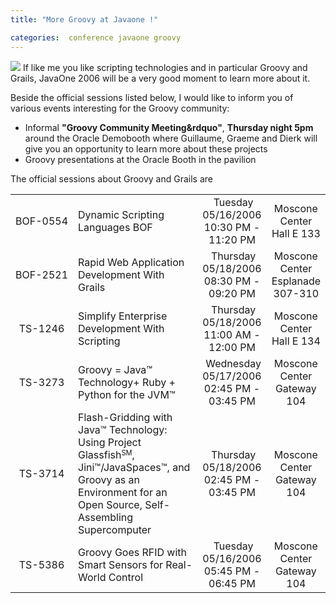```yaml
---
title: "More Groovy at Javaone !"

categories:  conference javaone groovy
---
```

![]( http://groovy.codehaus.org/images/groovy-logo.png )
If like me you like scripting technologies and in particular Groovy and
Grails, JavaOne 2006 will be a very good moment to learn more about it.

Beside the official sessions listed below, I would like to inform you
of various events interesting for the Groovy community:

* Informal **"Groovy Community Meeting&rdquo"**, **Thursday night 5pm** around the Oracle Demobooth where Guillaume, Graeme and Dierk will give you an
opportunity to learn more about these projects
* Groovy presentations at the Oracle Booth in the pavilion

The official sessions about Groovy and Grails are

<table align="center">
   <tbody>
      <tr align="center">
         <td align="center" nowrap="nowrap" width="15%">BOF-0554 </td>
         <td align="left" width="45%">Dynamic Scripting Languages BOF </td>
         <td align="center" width="15%">
            &nbsp;Tuesday
            05/16/2006
            10:30 PM - 11:20 PM
         </td>
         <td align="center" width="15%">
            Moscone Center Hall E 133 
         </td>
      </tr>
      <tr align="center">
         <td align="center" nowrap="nowrap" width="15%">
            BOF-2521 
         </td>
         <td align="left" width="45%">
            Rapid Web Application Development With Grails 
         </td>
         <td align="center" width="15%">
            &nbsp;Thursday
            05/18/2006
            08:30 PM - 09:20 PM 
         </td>
         <td align="center" width="15%">
          Moscone Center Esplanade 307-310 
         </td>
      </tr>
      <tr align="center">
         <td align="center" nowrap="nowrap" width="15%">
            TS-1246 
         </td>
         <td align="left" width="45%">
            Simplify
            Enterprise Development With Scripting 
         </td>
         <td align="center" width="15%">
            &nbsp;Thursday
            05/18/2006
            11:00 AM - 12:00 PM 
         </td>
         <td align="center" width="15%">
          Moscone Center
            Hall E 134 
         </td>
      </tr>
      <tr align="center">
         <td align="center" nowrap="nowrap" width="15%">
            TS-3273 
         </td>
         <td align="left" width="45%">
            Groovy
            = Java&trade; Technology+ Ruby + Python for the JVM&trade;
         </td>
         <td align="center" width="15%">
            &nbsp;Wednesday
            05/17/2006
            02:45 PM - 03:45 PM 
         </td>
         <td align="center" width="15%"> 
         Moscone Center
            Gateway 104 
         </td>
      </tr>
      <tr align="center">
         <td align="center" nowrap="nowrap" width="15%">
            TS-3714 
         </td>
         <td align="left" width="45%">
            Flash-Gridding
            with Java&trade; Technology: Using Project Glassfish<small><sup>SM</sup></small>,
            Jini&trade;/JavaSpaces&trade;, and Groovy as an Environment for
            an Open Source, Self-Assembling Supercomputer 
         </td>
         <td align="center" width="15%">
            &nbsp;Thursday
            05/18/2006
            02:45 PM - 03:45 PM 
         </td>
         <td align="center" width="15%">
          Moscone Center Gateway 104 
         </td>
      </tr>
      <tr align="center">
         <td align="center" nowrap="nowrap" width="15%">
            TS-5386 
         </td>
         <td align="left" width="45%">
            Groovy
            Goes RFID with Smart Sensors for Real-World Control 
         </td>
         <td align="center" width="15%">
            &nbsp;Tuesday
            05/16/2006
            05:45 PM - 06:45 PM 
         </td>
         <td align="center" width="15%">
          Moscone Center Gateway 104 
         </td>
      </tr>
   </tbody>
</table>